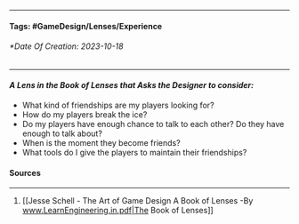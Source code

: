__________________________________________________________________________
#### **Tags:** #GameDesign/Lenses/Experience
###### *Date Of Creation: 2023-10-18
__________________________________________________________________________

#### ***A Lens in the Book of Lenses that Asks the Designer to consider:***
- What kind of friendships are my players looking for?
- How do my players break the ice?
- Do my players have enough chance to talk to each other? Do they have enough to talk about?
- When is the moment they become friends?
- What tools do I give the players to maintain their friendships?
#### Sources
__________________________________________________________________________
1. [[Jesse Schell - The Art of Game Design A Book of Lenses -By www.LearnEngineering.in.pdf|The Book of Lenses]]